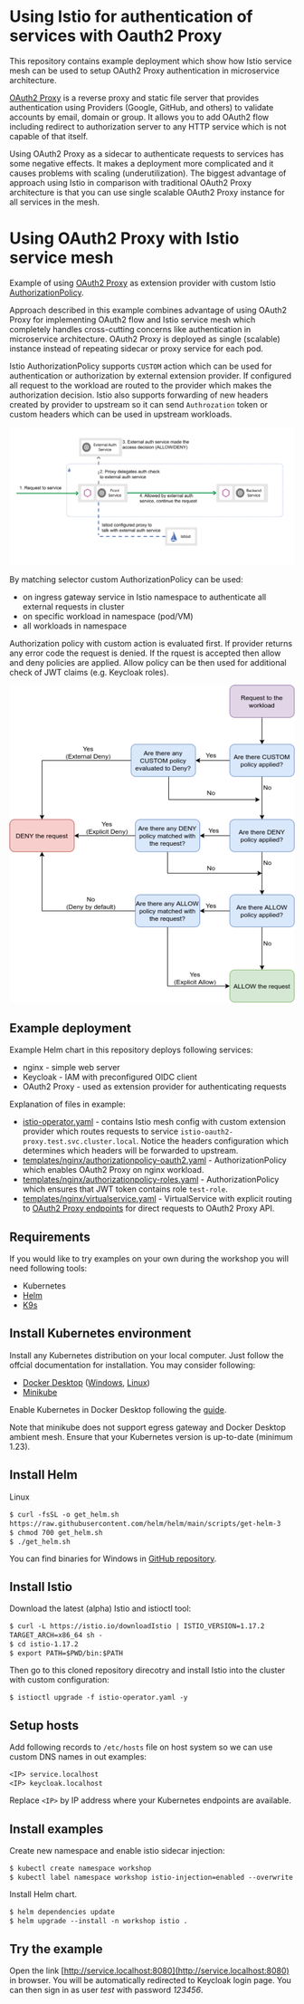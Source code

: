 # Using Istio for authentication of services with Oauth2 Proxy

This repository contains example deployment which show how Istio service mesh can be used to setup OAuth2 Proxy authentication
in microservice architecture. 

[OAuth2 Proxy](https://oauth2-proxy.github.io/oauth2-proxy/) is a reverse proxy and static file server that provides authentication
using Providers (Google, GitHub, and others) to validate accounts by email, domain or group. It allows you to add OAuth2 flow
including redirect to authorization server to any HTTP service which is not capable of that itself.

Using OAuth2 Proxy as a sidecar to authenticate requests to services has some negative effects. It makes a deployment more
complicated and it causes problems with scaling (underutilization). The biggest advantage of approach using Istio in comparison
with traditional OAuth2 Proxy architecture is that you can use single scalable OAuth2 Proxy instance for all services in the
mesh.

# Using OAuth2 Proxy with Istio service mesh

Example of using [OAuth2 Proxy](https://oauth2-proxy.github.io/oauth2-proxy/) as extension provider with custom Istio
[AuthorizationPolicy](https://istio.io/latest/docs/reference/config/security/authorization-policy/).

Approach described in this example combines advantage of using OAuth2 Proxy for implementing OAuth2 flow and Istio service
mesh which completely handles cross-cutting concerns like authentication in microservice architecture. OAuth2 Proxy is deployed
as single (scalable) instance instead of repeating sidecar or proxy service for each pod.

Istio AuthorizationPolicy supports `CUSTOM` action which can be used for authentication or authorization by external
extension provider. If configured all request to the workload are routed to the provider which makes the authorization
decision. Istio also supports forwarding of new headers created by provider to upstream so it can send `Authrozation` token
or custom headers which can be used in upstream workloads.

![External Authz](doc/external_authz.svg)

By matching selector custom AuthorizationPolicy can be used:
* on ingress gateway service in Istio namespace to authenticate all external requests in cluster
* on specific workload in namespace (pod/VM)
* all workloads in namespace

Authorization policy with custom action is evaluated first. If provider returns any error code the request is denied. If
the rquest is accepted then allow and deny policies are applied. Allow policy can be then used for additional check of
JWT claims (e.g. Keycloak roles).

![Authz Evaluation](doc/authz-eval.png)

## Example deployment

Example Helm chart in this repository deploys following services:
* nginx - simple web server
* Keycloak - IAM with preconfigured OIDC client
* OAuth2 Proxy - used as extension provider for authenticating requests

Explanation of files in example:
* [istio-operator.yaml](istio-operator.yaml) - contains Istio mesh config with custom extension
provider which routes requests to service `istio-oauth2-proxy.test.svc.cluster.local`. Notice the headers configuration which
determines which headers will be forwarded to upstream.
* [templates/nginx/authorizationpolicy-oauth2.yaml](templates/nginx/authorizationpolicy-oauth2.yaml) - AuthorizationPolicy
which enables OAuth2 Proxy on nginx workload.
* [templates/nginx/authorizationpolicy-roles.yaml](templates/nginx/authorizationpolicy-roles.yaml) -
AuthorizationPolicy which ensures that JWT token contains role `test-role`.
* [templates/nginx/virtualservice.yaml](templates/nginx/virtualservice.yaml) - VirtualService with explicit routing to [OAuth2 Proxy endpoints](https://oauth2-proxy.github.io/oauth2-proxy/docs/features/endpoints) for direct requests to OAuth2 Proxy API.

## Requirements

If you would like to try examples on your own during the workshop you will need following tools:

* Kubernetes
* [Helm](https://helm.sh/docs/intro/install/)
* [K9s](https://k9scli.io/topics/install/)

## Install Kubernetes environment

Install any Kubernetes distribution on your local computer. Just follow the offcial documentation for installation. You may consider following:

* [Docker Desktop](https://docs.docker.com/desktop/) ([Windows](https://docs.docker.com/desktop/install/windows-install/), [Linux](https://docs.docker.com/desktop/install/linux-install/))
* [Minikube](https://minikube.sigs.k8s.io/docs/start/)

Enable Kubernetes in Docker Desktop following the [guide](https://docs.docker.com/desktop/kubernetes/).

Note that minikube does not support egress gateway and Docker Desktop ambient mesh. Ensure that your Kubernetes version is up-to-date (minimum 1.23).

## Install Helm

Linux

```
$ curl -fsSL -o get_helm.sh https://raw.githubusercontent.com/helm/helm/main/scripts/get-helm-3
$ chmod 700 get_helm.sh
$ ./get_helm.sh
```

You can find binaries for Windows in [GitHub repository](https://github.com/helm/helm/releases).

## Install Istio

Download the latest (alpha) Istio and istioctl tool:

```
$ curl -L https://istio.io/downloadIstio | ISTIO_VERSION=1.17.2 TARGET_ARCH=x86_64 sh -
$ cd istio-1.17.2
$ export PATH=$PWD/bin:$PATH
```

Then go to this cloned repository direcotry and install Istio into the cluster with custom configuration:

```
$ istioctl upgrade -f istio-operator.yaml -y
```

## Setup hosts

Add following records to `/etc/hosts` file on host system so we can use custom DNS names in out examples:

```
<IP> service.localhost
<IP> keycloak.localhost
```

Replace `<IP>` by IP address where your Kubernetes endpoints are available.

## Install examples

Create new namespace and enable istio sidecar injection:

```
$ kubectl create namespace workshop
$ kubectl label namespace workshop istio-injection=enabled --overwrite
```

Install Helm chart.

```
$ helm dependencies update
$ helm upgrade --install -n workshop istio .
```

## Try the example

Open the link [http://service.localhost:8080](http://service.localhost:8080) in browser. You will be automatically redirected
to Keycloak login page. You can then sign in as user *test* with password *123456*.